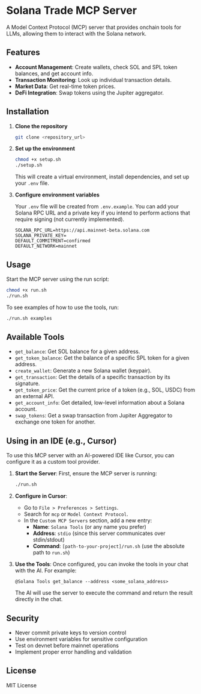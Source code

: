 # Solana Trade MCP Server

A Model Context Protocol (MCP) server that provides onchain tools for LLMs, allowing them to interact with the Solana network.

## Features

- **Account Management**: Create wallets, check SOL and SPL token balances, and get account info.
- **Transaction Monitoring**: Look up individual transaction details.
- **Market Data**: Get real-time token prices.
- **DeFi Integration**: Swap tokens using the Jupiter aggregator.

## Installation

1.  **Clone the repository**
    ```bash
    git clone <repository_url>
    ```

2.  **Set up the environment**
    ```bash
    chmod +x setup.sh
    ./setup.sh
    ```
    This will create a virtual environment, install dependencies, and set up your `.env` file.

3.  **Configure environment variables**

    Your `.env` file will be created from `.env.example`. You can add your Solana RPC URL and a private key if you intend to perform actions that require signing (not currently implemented).

    ```env
    SOLANA_RPC_URL=https://api.mainnet-beta.solana.com
    SOLANA_PRIVATE_KEY=
    DEFAULT_COMMITMENT=confirmed
    DEFAULT_NETWORK=mainnet
    ```

## Usage

Start the MCP server using the run script:

```bash
chmod +x run.sh
./run.sh
```

To see examples of how to use the tools, run:

```bash
./run.sh examples
```

## Available Tools

- `get_balance`: Get SOL balance for a given address.
- `get_token_balance`: Get the balance of a specific SPL token for a given address.
- `create_wallet`: Generate a new Solana wallet (keypair).
- `get_transaction`: Get the details of a specific transaction by its signature.
- `get_token_price`: Get the current price of a token (e.g., SOL, USDC) from an external API.
- `get_account_info`: Get detailed, low-level information about a Solana account.
- `swap_tokens`: Get a swap transaction from Jupiter Aggregator to exchange one token for another.

## Using in an IDE (e.g., Cursor)

To use this MCP server with an AI-powered IDE like Cursor, you can configure it as a custom tool provider.

1.  **Start the Server**: First, ensure the MCP server is running:
    ```bash
    ./run.sh
    ```

2.  **Configure in Cursor**:
    - Go to `File > Preferences > Settings`.
    - Search for `mcp` or `Model Context Protocol`.
    - In the `Custom MCP Servers` section, add a new entry:
      - **Name**: `Solana Tools` (or any name you prefer)
      - **Address**: `stdio` (since this server communicates over stdin/stdout)
      - **Command**: `[path-to-your-project]/run.sh` (use the absolute path to `run.sh`)

3.  **Use the Tools**: Once configured, you can invoke the tools in your chat with the AI. For example:
    ```
    @Solana Tools get_balance --address <some_solana_address>
    ```

    The AI will use the server to execute the command and return the result directly in the chat.

## Security

- Never commit private keys to version control
- Use environment variables for sensitive configuration
- Test on devnet before mainnet operations
- Implement proper error handling and validation

## License

MIT License